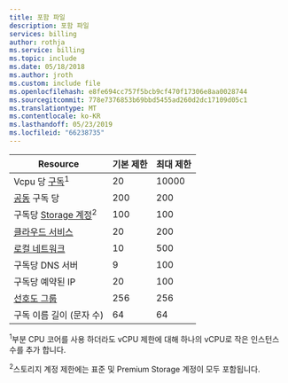 ```yaml
---
title: 포함 파일
description: 포함 파일
services: billing
author: rothja
ms.service: billing
ms.topic: include
ms.date: 05/18/2018
ms.author: jroth
ms.custom: include file
ms.openlocfilehash: e8fe694cc757f5bcb9cf470f17306e8aa0028744
ms.sourcegitcommit: 778e7376853b69bbd5455ad260d2dc17109d05c1
ms.translationtype: MT
ms.contentlocale: ko-KR
ms.lasthandoff: 05/23/2019
ms.locfileid: "66238735"
---
```

| Resource | 기본 제한 | 최대 제한 |
| --- | --- | --- |
| Vcpu 당 [구독](../articles/billing-buy-sign-up-azure-subscription.md)<sup>1</sup> |20 |10000 |
| [공동](../articles/billing-add-change-azure-subscription-administrator.md) 구독 당 |200 |200 |
| 구독당 [Storage 계정](../articles/storage/common/storage-create-storage-account.md)<sup>2</sup> |100 |100 |
| [클라우드 서비스](../articles/cloud-services/cloud-services-choose-me.md)  |20 |200 |
| [로컬 네트워크](/previous-versions/azure/reference/jj157100(v=azure.100))  |10 |500 |
| 구독당 DNS 서버 |9 |100 |
| 구독당 예약된 IP |20 |100 |
| [선호도 그룹](../articles/virtual-network/virtual-networks-migrate-to-regional-vnet.md)  |256 |256 |
| 구독 이름 길이 (문자 수) | 64 | 64 |

<sup>1</sup>부분 CPU 코어를 사용 하더라도 vCPU 제한에 대해 하나의 vCPU로 작은 인스턴스 수를 추가 합니다.

<sup>2</sup>스토리지 계정 제한에는 표준 및 Premium Storage 계정이 모두 포함됩니다. 

